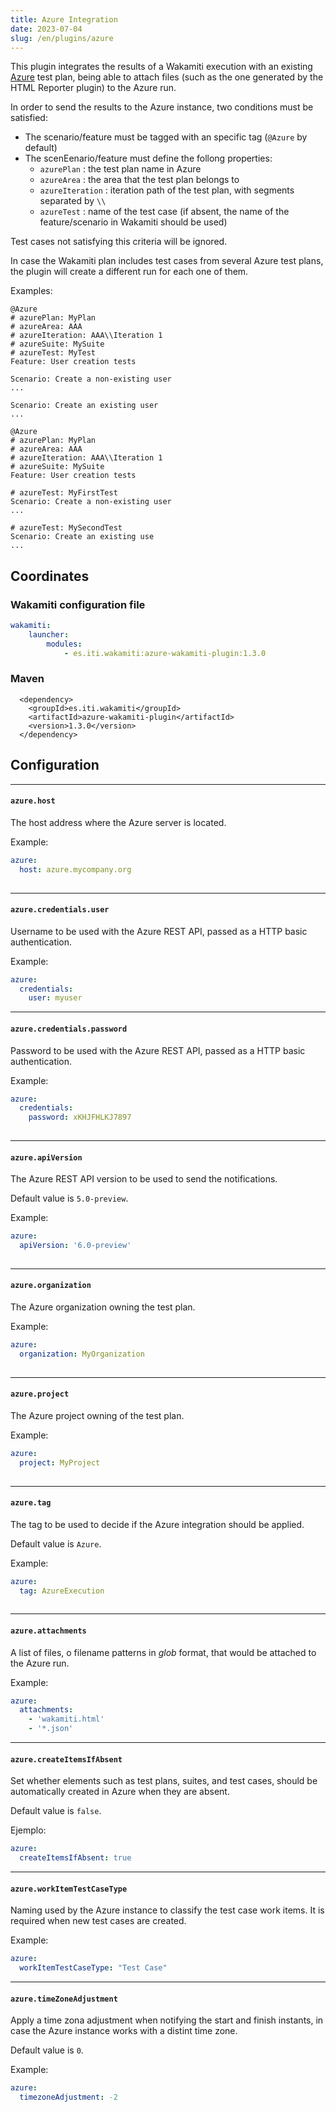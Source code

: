 ```yaml
---
title: Azure Integration
date: 2023-07-04
slug: /en/plugins/azure
---
```


This plugin integrates the results of a Wakamiti execution with an existing
[Azure](https://azure.microsoft.com/) test plan, being able to attach files (such as the 
one generated by the HTML Reporter plugin) to the Azure run.

In order to send the results to the Azure instance, two conditions must be satisfied: 

- The scenario/feature must be tagged with an specific tag (`@Azure` by default)
- The scenEenario/feature must define the follong properties:
    - `azurePlan` : the test plan name in Azure
    - `azureArea` : the area that the test plan belongs to
    - `azureIteration` : iteration path of the test plan, with segments separated by `\\`
    - `azureTest` : name of the test case (if absent, the name of the feature/scenario in Wakamiti should be used)

Test cases not satisfying this criteria will be ignored.

In case the Wakamiti plan includes test cases from several Azure test plans, the plugin will create
a different run for each one of them.



Examples:

```gherkin
@Azure
# azurePlan: MyPlan
# azureArea: AAA
# azureIteration: AAA\\Iteration 1
# azureSuite: MySuite
# azureTest: MyTest
Feature: User creation tests

Scenario: Create a non-existing user
...

Scenario: Create an existing user
...
```

```gherkin
@Azure
# azurePlan: MyPlan
# azureArea: AAA
# azureIteration: AAA\\Iteration 1
# azureSuite: MySuite
Feature: User creation tests

# azureTest: MyFirstTest
Scenario: Create a non-existing user
...

# azureTest: MySecondTest
Scenario: Create an existing use
...
```



Coordinates
----------------------------------------------------------------------------------------------------

### Wakamiti configuration file

```yaml
wakamiti:
    launcher:
        modules:
            - es.iti.wakamiti:azure-wakamiti-plugin:1.3.0
```

### Maven

```
  <dependency>
    <groupId>es.iti.wakamiti</groupId>
    <artifactId>azure-wakamiti-plugin</artifactId>
    <version>1.3.0</version>
  </dependency>
```


## Configuration


---
####  `azure.host`
The host address where the Azure server is located.

Example:

```yaml
azure:
  host: azure.mycompany.org
  
```

---
####  `azure.credentials.user`
Username to be used with the Azure REST API, passed as a HTTP basic authentication.

Example:

```yaml
azure:
  credentials:
    user: myuser

```


---
####  `azure.credentials.password`
Password to be used with the Azure REST API, passed as a HTTP basic authentication.

Example:

```yaml
azure:
  credentials:
    password: xKHJFHLKJ7897
  
```


---
####  `azure.apiVersion`
The Azure REST API version to be used to send the notifications.

Default value is `5.0-preview`.

Example:

```yaml
azure:
  apiVersion: '6.0-preview'
  
```


---
####  `azure.organization`
The Azure organization owning the test plan.

Example:

```yaml
azure:
  organization: MyOrganization
  
```


---
####  `azure.project`
The Azure project owning of the test plan.

Example:

```yaml
azure:
  project: MyProject
  
```


---
####  `azure.tag`
The tag to be used to decide if the Azure integration should be applied.

Default value is `Azure`.

Example:

```yaml
azure:
  tag: AzureExecution
  
```



---
####  `azure.attachments`
A list of files, o filename patterns in _glob_ format, that would be attached to the Azure run.


Example:

```yaml
azure:
  attachments:
    - 'wakamiti.html'
    - '*.json'  
```





---
####  `azure.createItemsIfAbsent`
Set whether elements such as test plans, suites, and test cases, should be automatically created 
in Azure when they are absent.

Default value is `false`.

Ejemplo:

```yaml
azure:
  createItemsIfAbsent: true
```



---
####  `azure.workItemTestCaseType`
Naming used by the Azure instance to classify the test case work items. It is required when 
new test cases are created.


Example:

```yaml
azure:
  workItemTestCaseType: "Test Case"
```



---
####  `azure.timeZoneAdjustment`
Apply a time zona adjustment when notifying the start and finish instants, in case the Azure 
instance works with a distint time zone.

Default value is `0`.

Example:

```yaml
azure:
  timezoneAdjustment: -2
```


